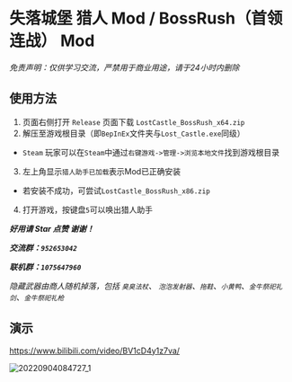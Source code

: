 # 失落城堡 猎人 Mod / BossRush（首领连战） Mod
*免责声明：仅供学习交流，严禁用于商业用途，请于24小时内删除*

## 使用方法
1. 页面右侧打开 `Release` 页面下载 `LostCastle_BossRush_x64.zip`
2. 解压至游戏根目录（即`BepInEx`文件夹与`Lost_Castle.exe`同级）
- `Steam` 玩家可以在`Steam`中通过`右键游戏->管理->浏览本地文件`找到游戏根目录
3. 左上角显示`猎人助手已加载`表示Mod已正确安装
- 若安装不成功，可尝试`LostCastle_BossRush_x86.zip`
4. 打开游戏，按键盘`5`可以唤出猎人助手

***好用请 Star 点赞 谢谢！***

***交流群：`952653042`***

***联机群：`1075647960`***

*隐藏武器由商人随机掉落，包括 `臭臭法杖`、 `泡泡发射器`、`拖鞋`、`小黄鸭`、`金牛祭祀礼剑`、`金牛祭祀礼枪`*

## 演示
https://www.bilibili.com/video/BV1cD4y1z7va/

![20220904084727_1](https://user-images.githubusercontent.com/83279361/188292481-ba31e30a-de5f-44a5-ac8e-7691c6de665b.jpg)
